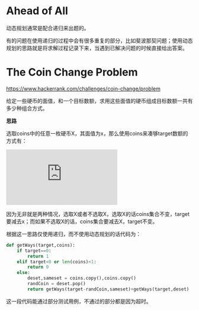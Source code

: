 # Ahead of All

动态规划通常是配合递归来出题的。

有的问题在使用递归的过程中会有很多重复的部分，比如斐波那契问题；使用动态规划的思路就是将求解过程记录下来，当遇到已解决问题的时候直接给出答案。

# The Coin Change Problem

<https://www.hackerrank.com/challenges/coin-change/problem>

给定一些硬币的面值，和一个目标数额，求用这些面值的硬币组成目标数额一共有多少种组合方式。

**思路**

选取coins中的任意一枚硬币X，其面值为x，那么使用coins来凑够target数额的方式有：

![](https://latex.codecogs.com/gif.latex?F%28coins%2Ctarget%29%3DF%28coins-%7BX%7D%2Ctarget%29&plus;F%28coins%2Ctarget-x%29)

因为无非就是两种情况，选取X或者不选取X，选取X的话coins集合不变，target要减去x；而如果不选取X的话，coins集合要减去X，target不变。

根据这一思路仅使用递归，而不使用动态规划的话代码为：

```python
def getWays(target,coins):
    if target==0:
        return 1
    elif target<0 or len(coins)<1:
        return 0
    else:
        deset,sameset = coins.copy(),coins.copy()
        randCoin = deset.pop()
        return getWays(target-randCoin,sameset)+getWays(target,deset)
```

这一段代码能通过部分测试用例，不通过的部分都是因为超时。